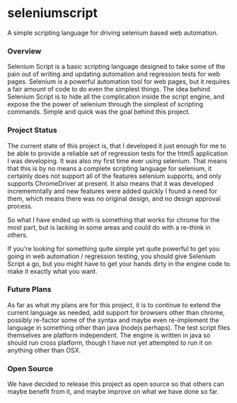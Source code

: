 # seleniumscript

A simple scripting language for driving selenium based web automation.

### Overview

Selenium Script is a basic scripting language designed to take some of the pain out of writing and updating automation and regression tests for web pages.  Selenium is a powerful automation tool for web pages, but it requires a fair amount of code to do even the simplest things.  The idea behind Selenium Script is to hide all the complication inside the script engine, and expose the the power of selenium through the simplest of scripting commands.  Simple and quick was the goal behind this project.

### Project Status

The current state of this project is, that I developed it just enough for me to be able to provide a reliable set of regression tests for the html5 application I was developing.  It was also my first time ever using selenium.  That means that this is by no means a complete scripting language for selenium, it certainly does not support all of the features selenium supports, and only supports ChromeDriver at present.  It also means that it was developed incrememntally and new features were added quickly I found a need for them, which means there was no original design, and no design approval process.

So what I have ended up with is something that works for chrome for the most part, but is lacking in some areas and could do with a re-think in others.

If you're looking for something quite simple yet quite powerful to get you going in web automation / regression testing, you should give Selenium Script a go, but you might have to get your hands dirty in the engine code to make it exactly what you want.

### Future Plans

As far as what my plans are for this project, it is to continue to extend the current language as needed, add support for browsers other than chrome, possibly re-factor some of the syntax and maybe even re-implement the language in something other than java (nodejs perhaps).  The test script files themselves are platform independent.  The engine is written in java so should run cross platform, though I have not yet attempted to run it on anything other than OSX.

### Open Source

We have decided to release this project as open source so that others can maybe benefit from it, and maybe improve on what we have done so far.
